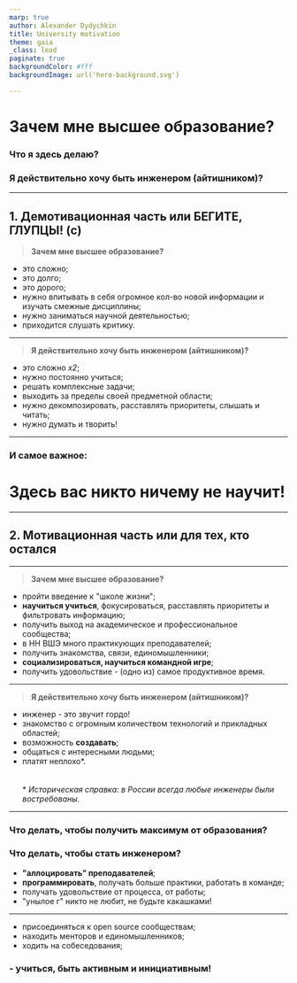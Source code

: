 ```yaml
---
marp: true
author: Alexander Dydychkin
title: University motivation
theme: gaia
_class: lead
paginate: true
backgroundColor: #fff
backgroundImage: url('hero-background.svg')

---
```


# **Зачем мне высшее образование?**
### Что я здесь делаю?
### Я действительно хочу быть инженером (айтишником)?

---

## 1. Демотивационная часть или **БЕГИТЕ, ГЛУПЦЫ! (c)**

> **Зачем мне высшее образование?**
- это сложно;
- это долго;
- это дорого;
- нужно впитывать в себя огромное кол-во новой информации и изучать смежные дисциплины;
- нужно заниматься научной деятельностью;
- приходится слушать критику.

---

> **Я действительно хочу быть инженером (айтишником)?**
- это сложно *x2*;
- нужно постоянно учиться;
- решать комплексные задачи;
- выходить за пределы своей предметной области;
- нужно декомпозировать, расставлять приоритеты, слышать и читать;
- нужно думать и творить!

---

### И самое важное:
# **Здесь вас никто ничему не научит!**

---

## 2. Мотивационная часть или **для тех, кто остался**

---

> **Зачем мне высшее образование?**
- пройти введение к "школе жизни";
- **научиться учиться**, фокусироваться, расставлять приоритеты и фильтровать информацию;
- получить выход на академическое и профессиональное сообщества;
- в НН ВШЭ много практикующих преподавателей;
- получить знакомства, связи, единомышленники;
- **социализироваться, научиться командной игре**;
- получить удовольствие - (одно из) самое продуктивное время.

---

> **Я действительно хочу быть инженером (айтишником)?**
- инженер - это звучит гордо!
- знакомство с огромным количеством технологий и прикладных областей;
- возможность **создавать**;
- общаться с интересными людьми;
- платят неплохо\*.
\
\
\
\* *Историческая справка: в России всегда любые инженеры были востребованы.*

---

### Что делать, чтобы получить максимум от образования?
### Что делать, чтобы стать инженером?

- **"аллоцировать" преподавателей**;
- **программировать**, получать больше практики, работать в команде;
- получать удовольствие от процесса, от работы;
- "унылое г" никто не любит, не будьте какашками!

---

- присоединяться к open source сообществам;
- находить менторов и единомышленников;
- ходить на собеседования;
### - учиться, быть активным и **инициативным**!
